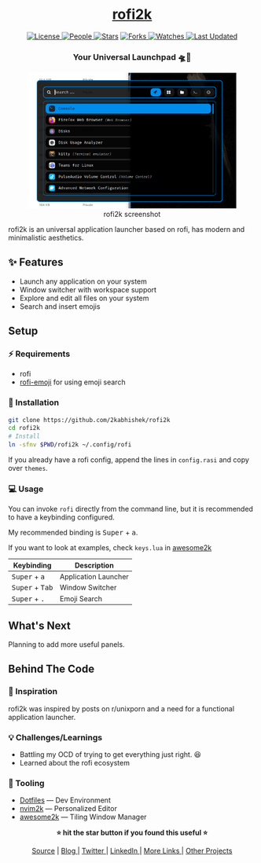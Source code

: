 <div align = "center">

<h1><a href="https://github.com/2kabhishek/rofi2k">rofi2k</a></h1>

<a href="https://github.com/2KAbhishek/rofi2k/blob/main/LICENSE">
<img alt="License" src="https://img.shields.io/github/license/2kabhishek/rofi2k?style=flat&color=eee&label="> </a>

<a href="https://github.com/2KAbhishek/rofi2k/graphs/contributors">
<img alt="People" src="https://img.shields.io/github/contributors/2kabhishek/rofi2k?style=flat&color=ffaaf2&label=People"> </a>

<a href="https://github.com/2KAbhishek/rofi2k/stargazers">
<img alt="Stars" src="https://img.shields.io/github/stars/2kabhishek/rofi2k?style=flat&color=98c379&label=Stars"></a>

<a href="https://github.com/2KAbhishek/rofi2k/network/members">
<img alt="Forks" src="https://img.shields.io/github/forks/2kabhishek/rofi2k?style=flat&color=66a8e0&label=Forks"> </a>

<a href="https://github.com/2KAbhishek/rofi2k/watchers">
<img alt="Watches" src="https://img.shields.io/github/watchers/2kabhishek/rofi2k?style=flat&color=f5d08b&label=Watches"> </a>

<a href="https://github.com/2KAbhishek/rofi2k/pulse">
<img alt="Last Updated" src="https://img.shields.io/github/last-commit/2kabhishek/rofi2k?style=flat&color=e06c75&label="> </a>

<h3>Your Universal Launchpad 🛸🚀</h3>

<figure>
  <img src= "images/screenshot.png" alt="rofi2k Demo">
  <br/>
  <figcaption>rofi2k screenshot</figcaption>
</figure>

</div>

rofi2k is an universal application launcher based on rofi, has modern and minimalistic aesthetics.

## ✨ Features

- Launch any application on your system
- Window switcher with workspace support
- Explore and edit all files on your system
- Search and insert emojis

## Setup

### ⚡ Requirements

- rofi
- [rofi-emoji](https://github.com/Mange/rofi-emoji) for using emoji search

### 🚀 Installation

```bash
git clone https://github.com/2kabhishek/rofi2k
cd rofi2k
# Install
ln -sfnv $PWD/rofi2k ~/.config/rofi
```

If you already have a rofi config, append the lines in `config.rasi` and copy over `themes`.

### 💻 Usage

You can invoke `rofi` directly from the command line, but it is recommended to have a keybinding configured.

My recommended binding is <kbd>Super</kbd> + <kbd>a</kbd>.

If you want to look at examples, check `keys.lua` in [awesome2k](https://github.com/2kabhishek/awesome2k)

| Keybinding | Description |
| ---------- | ----------- |
| <kbd>Super</kbd> + <kbd>a</kbd> | Application Launcher |
| <kbd>Super</kbd> + <kbd>Tab</kbd> | Window Switcher |
| <kbd>Super</kbd> + <kbd>.</kbd> | Emoji Search |

## What's Next

Planning to add more useful panels.

##  Behind The Code

### 🌈 Inspiration

rofi2k was inspired by posts on r/unixporn and a need for a functional application launcher.

### 💡 Challenges/Learnings

- Battling my OCD of trying to get everything just right. 😆
- Learned about the rofi ecosystem

### 🧰 Tooling

- [Dotfiles](https://github.com/2kabhishek/Dotfiles) — Dev Environment
- [nvim2k](https://github.com/2kabhishek/nvim2k) — Personalized Editor
- [awesome2k](https://github.com/2kabhishek/awesome2k) — Tiling Window Manager

<div align="center">

<strong>⭐ hit the star button if you found this useful ⭐</strong><br>

<a href="https://github.com/2KAbhishek/BareMinimum">Source</a>
| <a href="https://2kabhishek.github.io/blog" target="_blank">Blog </a>
| <a href="https://twitter.com/2kabhishek" target="_blank">Twitter </a>
| <a href="https://linkedin.com/in/2kabhishek" target="_blank">LinkedIn </a>
| <a href="https://2kabhishek.github.io/links" target="_blank">More Links </a>
| <a href="https://2kabhishek.github.io/projects" target="_blank">Other Projects </a>

</div>


